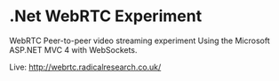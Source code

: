 .Net WebRTC Experiment
======================

WebRTC Peer-to-peer video streaming experiment Using the Microsoft ASP.NET MVC 4 with WebSockets.

Live:
http://webrtc.radicalresearch.co.uk/
